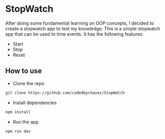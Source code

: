 # StopWatch

After doing some fundamental learning on OOP concepts, I decided to create a stopwatch app to test my knowledge. This is a simple stopwatch app that can be used to time events. It has the following features:

- Start
- Stop
- Reset

## How to use

- Clone the repo

```bash
git clone https://github.com/codedbychavez/StopWatch
```

- Install dependencies

```bash
npm install
```

- Run the app

```bash
npm run dev
```
